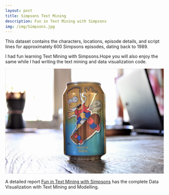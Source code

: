 ```yaml
---
layout: post
title: Simpsons Text Mining
description: Fun in Text Mining with Simpsons
img: /img/Simpsons.jpg
---
```

This dataset contains the characters, locations, episode details, and script lines for approximately 600 Simpsons episodes, dating back to 1989.

I had fun learning Text Mining with Simpsons.Hope you will also enjoy the same while I had writing the text mining and data visualization code.

<div class="img_row">
	<img class="col three" src="/img/Simpsons/Simpsons.jpeg">
</div>


A detailed report [Fun in Text Mining with Simpsons](https://www.kaggle.com/ambarish/fun-in-text-mining-with-simpsons) has the complete Data Visualization with Text Mining and Modelling.                 

